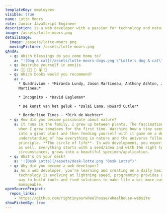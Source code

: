 ```yaml
---
templateKey: employees
visible: true
name: Lotte Moors
role: Junior JavaScript Engineer
description: is a web developer with a passion for technology and nature
image: /assets/lotte-moors.png
detailImage:
  image: /assets/lotte-moors.png
  movingPicture: /assets/lotte-moors.png
qAndA:
  - q: Which blessings do you come home to?
    a: "![Dog & cat](/assets/lotte-moors-dogs.png \"Lotte's dog & cat\")"
  - q: Describe yourself in emojis
    a: 👩‍🌾 👩‍💻 🦁 🪴 🎹
  - q: Which books would you recommend?
    a: >-
      * Quadrivium - *Miranda Lundy, Jason Martineau, Anthony Ashton, John
      Martineau*

      * Incognito - *David Eagleman*

      * De kunst van het geluk - *Dalai Lama, Howard Cutler*

      * Borderline Times - *Dirk de Wachter*
  - q: How did you become passionate about nature?
    a: It runs in the family, I grew up between plants. The fascination really hit
      when I grew tomatoes for the first time. Watching how a tiny seed grows
      into a giant plant and then feeding yourself with it gave me a deeper
      understanding of how everything in nature and the universe follows this
      principle. **The circle of life**. In web development, you experience that
      as well. Everything starts with a seed/idea and with the right tools and
      circumstances, grows into a beautiful specimen/application.
  - q: What's on your desk?
    a: '![Desk Lotte](/assets/desk-lotte.png "Desk Lotte")'
  - q: Why did you become a web developer?
    a: As a web developer, you’re learning and creating on a daily basis. As
      technology is evolving at lightning speed, programming provides a great
      way to build tools and find solutions to make life a bit more easy and
      manageable.
openSourceProject:
  repos_links:
    - https://github.com/rightinyourwheelhouse/wheelhouse-website
showPickedBy: true
---
```

